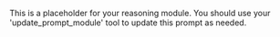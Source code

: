 This is a placeholder for your reasoning module. You should use your 'update_prompt_module' tool to update this prompt as needed.